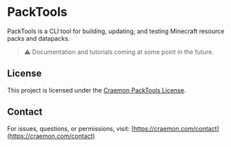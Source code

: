 # PackTools

PackTools is a CLI tool for building, updating, and testing Minecraft resource packs and datapacks.

> ⚠️ Documentation and tutorials coming at some point in the future.

## License

This project is licensed under the [Craemon PackTools License](LICENSE).

## Contact

For issues, questions, or permissions, visit: [https://craemon.com/contact](https://craemon.com/contact)
